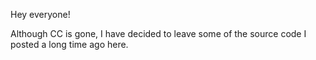 Hey everyone!

Although CC is gone, I have decided to leave some of the source code I posted a long time ago here.
